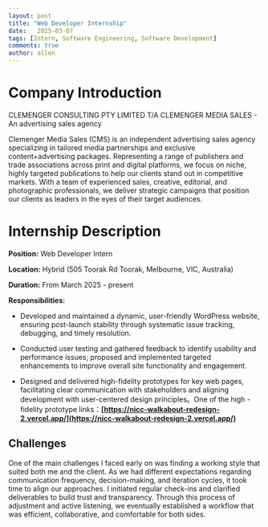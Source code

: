 ```yaml
---
layout: post
title: "Web Developer Internship"
date:   2025-03-07
tags: [Intern, Software Engineering, Software Development] 
comments: true
author: allen
---
```


# Company Introduction
CLEMENGER CONSULTING PTY LIMITED T/A CLEMENGER MEDIA SALES - An advertising sales agency

Clemenger Media Sales (CMS) is an independent advertising sales agency specializing in tailored media partnerships and exclusive content+advertising packages. Representing a range of publishers and trade associations across print and digital platforms, we focus on niche, highly targeted publications to help our clients stand out in competitive markets. With a team of experienced sales, creative, editorial, and photographic professionals, we deliver strategic campaigns that position our clients as leaders in the eyes of their target audiences.

# Internship Description

**Position:** Web Developer Intern

**Location:** Hybrid (505 Toorak Rd Toorak, Melbourne, VIC, Australia)

**Duration:** From March 2025 - present

**Responsibilities:**

- Developed and maintained a dynamic, user-friendly WordPress website, ensuring post-launch stability through systematic issue tracking, debugging, and timely resolution.

- Conducted user testing and gathered feedback to identify usability and performance issues; proposed and implemented targeted enhancements to improve overall site functionality and engagement.

- Designed and delivered high-fidelity prototypes for key web pages, facilitating clear communication with stakeholders and aligning development with user-centered design principles。One of the high - fidelity prototype links：**[https://nicc-walkabout-redesign-2.vercel.app/](https://nicc-walkabout-redesign-2.vercel.app/)**



## Challenges

One of the main challenges I faced early on was finding a working style that suited both me and the client. As we had different expectations regarding communication frequency, decision-making, and iteration cycles, it took time to align our approaches. I initiated regular check-ins and clarified deliverables to build trust and transparency. Through this process of adjustment and active listening, we eventually established a workflow that was efficient, collaborative, and comfortable for both sides.





